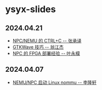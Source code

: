 # ysyx-slides

## 2024.04.21

+ [NPC/NEMU 的 CTRL+C -- 张承译](./2024.04.21/NPC_NEMU的CTRL+C-张承译.pptx)
+ [GTKWave 技巧 -- 翁江杰](./2024.04.21/gtkwave技巧-翁江杰/)
+ [NPC 的 FPGA 部署经验 -- 叶永檬](./2024.04.21/NPC的FPGA部署经验-叶永檬.pdf)

## 2024.04.07

+ [NEMU/NPC 启动 Linux nommu -- 李隆轩](./2024.04.07/ysyx_23060014-李隆轩.pdf)
